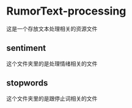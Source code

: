 # RumorText-processing
这是一个存放文本处理相关的资源文件


## sentiment
这个文件夹里的是处理情绪相关的文件

## stopwords
这个文件夹里的是跟停止词相关的文件

